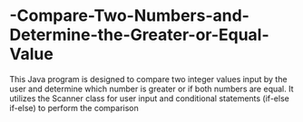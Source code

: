 # -Compare-Two-Numbers-and-Determine-the-Greater-or-Equal-Value
This Java program is designed to compare two integer values input by the user and determine which number is greater or if both numbers are equal. It utilizes the Scanner class for user input and conditional statements (if-else if-else) to perform the comparison
